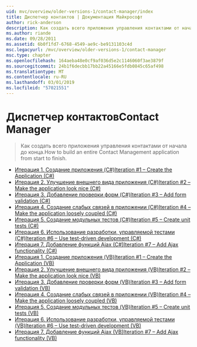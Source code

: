 ```yaml
---
uid: mvc/overview/older-versions-1/contact-manager/index
title: Диспетчер контактов | Документация Майкрософт
author: rick-anderson
description: Как создать всего приложения управления контактами от начала до конца.
ms.author: riande
ms.date: 09/28/2011
ms.assetid: 6b0f1fd7-6768-4549-ae9c-be9131103c4d
msc.legacyurl: /mvc/overview/older-versions-1/contact-manager
msc.type: chapter
ms.openlocfilehash: 164aeba48e0cf9af036d5e2c1146060f3ae3879f
ms.sourcegitcommit: 24b1f6decbb17bb22a45166e5fdb0845c65af498
ms.translationtype: MT
ms.contentlocale: ru-RU
ms.lasthandoff: 03/01/2019
ms.locfileid: "57021551"
---
```

<a name="contact-manager"></a><span data-ttu-id="8eb6b-103">Диспетчер контактов</span><span class="sxs-lookup"><span data-stu-id="8eb6b-103">Contact Manager</span></span>
====================
> <span data-ttu-id="8eb6b-104">Как создать всего приложения управления контактами от начала до конца.</span><span class="sxs-lookup"><span data-stu-id="8eb6b-104">How to build an entire Contact Management application from start to finish.</span></span>


- [<span data-ttu-id="8eb6b-105">Итерация 1. Создание приложения (C#)</span><span class="sxs-lookup"><span data-stu-id="8eb6b-105">Iteration #1 – Create the Application (C#)</span></span>](iteration-1-create-the-application-cs.md)
- [<span data-ttu-id="8eb6b-106">Итерация 2. Улучшение внешнего вида приложения (C#)</span><span class="sxs-lookup"><span data-stu-id="8eb6b-106">Iteration #2 – Make the application look nice (C#)</span></span>](iteration-2-make-the-application-look-nice-cs.md)
- [<span data-ttu-id="8eb6b-107">Итерация 3. Добавление проверки форм (C#)</span><span class="sxs-lookup"><span data-stu-id="8eb6b-107">Iteration #3 – Add form validation (C#)</span></span>](iteration-3-add-form-validation-cs.md)
- [<span data-ttu-id="8eb6b-108">Итерация 4. Создание слабых связей в приложении (C#)</span><span class="sxs-lookup"><span data-stu-id="8eb6b-108">Iteration #4 – Make the application loosely coupled (C#)</span></span>](iteration-4-make-the-application-loosely-coupled-cs.md)
- [<span data-ttu-id="8eb6b-109">Итерация 5. Создание модульных тестов (C#)</span><span class="sxs-lookup"><span data-stu-id="8eb6b-109">Iteration #5 – Create unit tests (C#)</span></span>](iteration-5-create-unit-tests-cs.md)
- [<span data-ttu-id="8eb6b-110">Итерация 6. Использование разработки, управляемой тестами (C#)</span><span class="sxs-lookup"><span data-stu-id="8eb6b-110">Iteration #6 – Use test-driven development (C#)</span></span>](iteration-6-use-test-driven-development-cs.md)
- [<span data-ttu-id="8eb6b-111">Итерация 7. Добавление функций Ajax (C#)</span><span class="sxs-lookup"><span data-stu-id="8eb6b-111">Iteration #7 – Add Ajax functionality (C#)</span></span>](iteration-7-add-ajax-functionality-cs.md)
- [<span data-ttu-id="8eb6b-112">Итерация 1. Создание приложения (VB)</span><span class="sxs-lookup"><span data-stu-id="8eb6b-112">Iteration #1 – Create the Application (VB)</span></span>](iteration-1-create-the-application-vb.md)
- [<span data-ttu-id="8eb6b-113">Итерация 2. Улучшение внешнего вида приложения (VB)</span><span class="sxs-lookup"><span data-stu-id="8eb6b-113">Iteration #2 – Make the application look nice (VB)</span></span>](iteration-2-make-the-application-look-nice-vb.md)
- [<span data-ttu-id="8eb6b-114">Итерация 3. Добавление проверки форм (VB)</span><span class="sxs-lookup"><span data-stu-id="8eb6b-114">Iteration #3 – Add form validation (VB)</span></span>](iteration-3-add-form-validation-vb.md)
- [<span data-ttu-id="8eb6b-115">Итерация 4. Создание слабых связей в приложении (VB)</span><span class="sxs-lookup"><span data-stu-id="8eb6b-115">Iteration #4 – Make the application loosely coupled (VB)</span></span>](iteration-4-make-the-application-loosely-coupled-vb.md)
- [<span data-ttu-id="8eb6b-116">Итерация 5. Создание модульных тестов (VB)</span><span class="sxs-lookup"><span data-stu-id="8eb6b-116">Iteration #5 – Create unit tests (VB)</span></span>](iteration-5-create-unit-tests-vb.md)
- [<span data-ttu-id="8eb6b-117">Итерация 6. Использование разработки, управляемой тестами (VB)</span><span class="sxs-lookup"><span data-stu-id="8eb6b-117">Iteration #6 – Use test-driven development (VB)</span></span>](iteration-6-use-test-driven-development-vb.md)
- [<span data-ttu-id="8eb6b-118">Итерация 7. Добавление функций Ajax (VB)</span><span class="sxs-lookup"><span data-stu-id="8eb6b-118">Iteration #7 – Add Ajax functionality (VB)</span></span>](iteration-7-add-ajax-functionality-vb.md)
